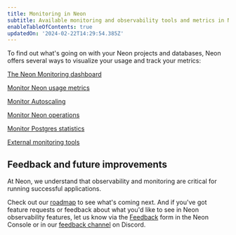 ```yaml
---
title: Monitoring in Neon
subtitle: Available monitoring and observability tools and metrics in Neon
enableTableOfContents: true
updatedOn: '2024-02-22T14:29:54.385Z'
---
```


To find out what's going on with your Neon projects and databases, Neon offers several ways to visualize your usage and track your metrics:

<DetailIconCards>

<a href="/docs/introduction/monitoring-page" description="Monitor various metrics and statistics for your Neon project on Monitoring dashboard in the Neon cosole" icon="queries">The Neon Monitoring dashboard</a>

<a href="/docs/introduction/monitor-usage" description="Monitor usage metrics for your Neon account and projects from the Neon Console or API" icon="queries">Monitor Neon usage metrics</a>

<a href="/docs/guides/autoscaling-guide#monitor-autoscaling" description="Monitor your autoscaling vCPU and RAM usage to help understand your sizing needs using Neon's autoscalign graphs or neon_utils extension." icon="queries">Monitor Autoscaling</a>

<a href="/docs/manage/operations" description="Monitor Neon project operations like `create_branch`, `start_compute`, and `suspend_compute` from the Neon Console, API, or CLI" icon="queries">Monitor Neon operations</a>

<a href="/docs/introduction/monitor-postgres-stats" description="Monitor your database with the Postgres cumulative statistics system and the pg_stat_statements extension" icon="queries">Monitor Postgres statistics</a>

<a href="/docs/introduction/monitor-external-tools" description="Monitor your database with external observability tools such as PgHero" icon="queries">External monitoring tools</a>

</DetailIconCards>

## Feedback and future improvements

At Neon, we understand that observability and monitoring are critical for running successful applications.

Check out our [roadmap](/docs/introduction/roadmap) to see what's coming next. And if you've got feature requests or feedback about what you'd like to see in Neon observability features, let us know via the [Feedback](https://console.neon.tech/app/projects?modal=feedback) form in the Neon Console or in our [feedback channel](https://discord.com/channels/1176467419317940276/1176788564890112042) on Discord.
